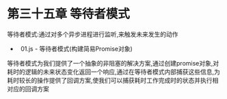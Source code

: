 # 第三十五章 等待者模式

等待者模式:通过对多个异步进程进行监听,来触发未来发生的动作

*   01.js - 等待者模式(构建简易Promise对象)

等待者模式为我们提供了一个抽象的非阻塞的解决方案,通过创建promise对象,对耗时的逻辑的未来状态变化返回一个响应,通过在等待者模式内部捕获这些信息,为耗时较长的操作提供了回调方案,使我们可以捕获耗时工作完成时的状态并执行相对应的回调方案
